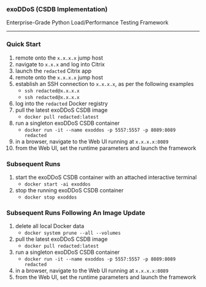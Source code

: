 ### exoDDoS (CSDB Implementation)
Enterprise-Grade Python Load/Performance Testing Framework

***

### Quick Start

01. remote onto the `x.x.x.x` jump host
02. navigate to `x.x.x` and log into Citrix
03. launch the `redacted` Citrix app
04. remote onto the `x.x.x.x` jump host
05. establish an SSH connection to `x.x.x.x`, as per the following examples
    - `ssh redacted@x.x.x.x`
    - `ssh redacted@x.x.x.x`
06. log into the `redacted` Docker registry
07. pull the latest exoDDoS CSDB image
    - `docker pull redacted:latest`
08. run a singleton exoDDoS CSDB container
    - `docker run -it --name exoddos -p 5557:5557 -p 8089:8089 redacted`
09. in a browser, navigate to the Web UI running at `x.x.x.x:8089`
10. from the Web UI, set the runtime parameters and launch the framework

### Subsequent Runs

01. start the exoDDoS CSDB container with an attached interactive terminal
    - `docker start -ai exoddos`
02. stop the running exoDDoS CSDB container
    - `docker stop exoddos`

### Subsequent Runs Following An Image Update

01. delete all local Docker data
    - `docker system prune --all --volumes`
02. pull the latest exoDDoS CSDB image
    - `docker pull redacted:latest`
03. run a singleton exoDDoS CSDB container
    - `docker run -it --name exoddos -p 5557:5557 -p 8089:8089 redacted`
04. in a browser, navigate to the Web UI running at `x.x.x.x:8089`
05. from the Web UI, set the runtime parameters and launch the framework
